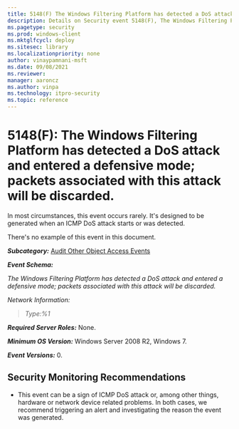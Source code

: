 ```yaml
---
title: 5148(F) The Windows Filtering Platform has detected a DoS attack and entered a defensive mode; packets associated with this attack will be discarded. 
description: Details on Security event 5148(F), The Windows Filtering Platform has detected a DoS attack and entered a defensive mode.
ms.pagetype: security
ms.prod: windows-client
ms.mktglfcycl: deploy
ms.sitesec: library
ms.localizationpriority: none
author: vinaypamnani-msft
ms.date: 09/08/2021
ms.reviewer: 
manager: aaroncz
ms.author: vinpa
ms.technology: itpro-security
ms.topic: reference
---
```


# 5148(F): The Windows Filtering Platform has detected a DoS attack and entered a defensive mode; packets associated with this attack will be discarded.


In most circumstances, this event occurs rarely. It's designed to be generated when an ICMP DoS attack starts or was detected.

There's no example of this event in this document.

***Subcategory:***&nbsp;[Audit Other Object Access Events](audit-other-object-access-events.md)

***Event Schema:***

*The Windows Filtering Platform has detected a DoS attack and entered a defensive mode; packets associated with this attack will be discarded.*

*Network Information:*

> *Type:%1*

***Required Server Roles:*** None.

***Minimum OS Version:*** Windows Server 2008 R2, Windows 7.

***Event Versions:*** 0.

## Security Monitoring Recommendations

-   This event can be a sign of ICMP DoS attack or, among other things, hardware or network device related problems. In both cases, we recommend triggering an alert and investigating the reason the event was generated.

